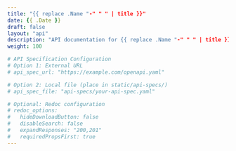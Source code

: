 ```yaml
---
title: "{{ replace .Name "-" " " | title }}"
date: {{ .Date }}
draft: false
layout: "api"
description: "API documentation for {{ replace .Name "-" " " | title }}"
weight: 100

# API Specification Configuration
# Option 1: External URL
# api_spec_url: "https://example.com/openapi.yaml"

# Option 2: Local file (place in static/api-specs/)
# api_spec_file: "api-specs/your-api-spec.yaml"

# Optional: Redoc configuration
# redoc_options:
#   hideDownloadButton: false
#   disableSearch: false
#   expandResponses: "200,201"
#   requiredPropsFirst: true
---
```


<!-- Optional introduction content goes here -->
<!-- This will appear above the API documentation -->
